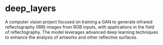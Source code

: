# deep_layers
A computer vision project focused on training a GAN to generate infrared reflectography (IRR) images from RGB inputs, with applications in the field of reflectography. The model leverages advanced deep learning techniques to enhance the analysis of artworks and other reflective surfaces.
